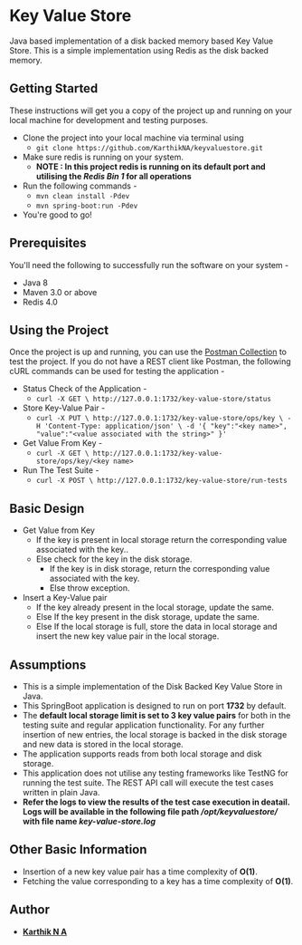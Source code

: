 # Key Value Store
Java based implementation of a disk backed memory based Key Value Store.
This is a simple implementation using Redis as the disk backed memory.
 
## Getting Started
These instructions will get you a copy of the project up and running on your local machine for development and testing purposes. 
  * Clone the project into your local machine via terminal using 
    * ```git clone https://github.com/KarthikNA/keyvaluestore.git```
  * Make sure redis is running on your system.
    * **NOTE : In this project redis is running on its default port and utilising the _Redis Bin 1_ for all operations** 
  * Run the following commands - 
    * ```mvn clean install -Pdev```
    * ```mvn spring-boot:run -Pdev```
  * You're good to go!

## Prerequisites  
You'll need the following to successfully run the software on your system -
  * Java 8
  * Maven 3.0 or above
  * Redis 4.0

## Using the Project
Once the project is up and running, you can use the [Postman Collection](https://www.getpostman.com/collections/56886fd6ca63ebe49369) to test the project.
If you do not have a REST client like Postman, the following cURL commands can be used for testing the application - 
  * Status Check of the Application -
    * `curl -X GET \
           http://127.0.0.1:1732/key-value-store/status`
  * Store Key-Value Pair -
    * `curl -X PUT \
         http://127.0.0.1:1732/key-value-store/ops/key \
         -H 'Content-Type: application/json' \
         -d '{
       	"key":"<key name>",
       	"value":"<value associated with the string>"
       }'`
  * Get Value From Key -
    *  `curl -X GET \
          http://127.0.0.1:1732/key-value-store/ops/key/<key name>`
  * Run The Test Suite -
    *  `curl -X POST \
          http://127.0.0.1:1732/key-value-store/run-tests`                      

## Basic Design
* Get Value from Key
    * If the key is present in local storage return the corresponding value associated with the key.. 
    * Else check for the key in the disk storage.
        * If the key is in disk storage, return the corresponding value associated with the key. 
        * Else throw exception.
* Insert a Key-Value pair
    * If the key already present in the local storage, update the same.
    * Else If the key present in the disk storage, update the same.
    * Else If the local storage is full, store the data in local storage and insert the new key value pair in the local storage.   

## Assumptions
* This is a simple implementation of the Disk Backed Key Value Store in Java.
* This SpringBoot application is designed to run on port **1732** by default.
* The **default local storage limit is set to 3 key value pairs** for both in the testing suite and regular application functionality.
  For any further insertion of new entries, the local storage is backed in the disk storage and new data is stored in the local storage.
* The application supports reads from both local storage and disk storage.
* This application does not utilise any testing frameworks like TestNG for running the test suite. The REST API call will execute the test cases written in plain Java. 
* **Refer the logs to view the results of the test case execution in deatail. Logs will be available in the following file path _/opt/keyvaluestore/_ with file name _key-value-store.log_**

## Other Basic Information
* Insertion of a new key value pair has a time complexity of **O(1)**.
* Fetching the value corresponding to a key has a time complexity of **O(1)**.    
      
## Author
* **[Karthik N A](https://github.com/KarthikNA)**
  
